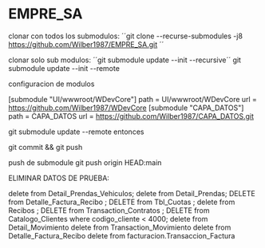 # EMPRE_SA

clonar con todos los submodulos: 
´´git clone --recurse-submodules -j8 https://github.com/Wilber1987/EMPRE_SA.git ´´

clonar solo sub modulos:
´´git submodule update --init --recursive´´
git submodule update --init --remote


configuracion de modulos

[submodule "UI/wwwroot/WDevCore"]
	path = UI/wwwroot/WDevCore
	url = https://github.com/Wilber1987/WDevCore
[submodule "CAPA_DATOS"]
	path = CAPA_DATOS
	url = https://github.com/Wilber1987/CAPA_DATOS.git


git submodule update --remote
entonces

git commit && git push


push de submodule
git push origin HEAD:main


ELIMINAR DATOS DE PRUEBA: 

delete from Detail_Prendas_Vehiculos;
delete from Detail_Prendas;
DELETE from Detalle_Factura_Recibo ;
DELETE from Tbl_Cuotas ;
delete from Recibos ;
DELETE from Transaction_Contratos ;
DELETE  from Catalogo_Clientes where codigo_cliente  < 4000;
delete from Detail_Movimiento 
delete from  Transaction_Movimiento
delete from Detalle_Factura_Recibo 
delete from facturacion.Transaccion_Factura 